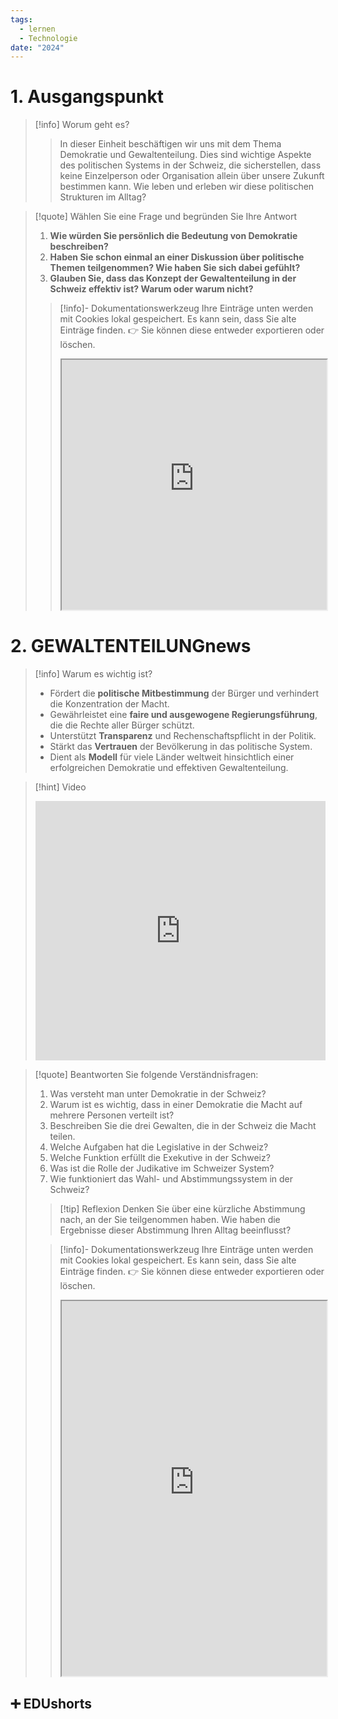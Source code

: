 ```yaml
---
tags:
  - lernen
  - Technologie
date: "2024"
---
```

# 1. Ausgangspunkt
>[!info] Worum geht es? 
>> In dieser Einheit beschäftigen wir uns mit dem Thema Demokratie und Gewaltenteilung. Dies sind wichtige Aspekte des politischen Systems in der Schweiz, die sicherstellen, dass keine Einzelperson oder Organisation allein über unsere Zukunft bestimmen kann. Wie leben und erleben wir diese politischen Strukturen im Alltag?

>[!quote] Wählen Sie eine Frage und begründen Sie Ihre Antwort
>1. **Wie würden Sie persönlich die Bedeutung von Demokratie beschreiben?**
>2. **Haben Sie schon einmal an einer Diskussion über politische Themen teilgenommen? Wie haben Sie sich dabei gefühlt?** 
>3. **Glauben Sie, dass das Konzept der Gewaltenteilung in der Schweiz effektiv ist? Warum oder warum nicht?**
>   
>>[!info]- Dokumentationswerkzeug 
>Ihre Einträge unten werden mit Cookies lokal gespeichert. Es kann sein, dass Sie alte Einträge finden. 
>>👉 Sie können diese entweder exportieren oder löschen.
>><iframe width="100%" height="400" src="https://app.Lumi.education/run/rdWSOq" allowfullscreen allow="geolocation *; autoplay; encrypted-media"></iframe>

# 2. GEWALTENTEILUNGnews

>[!info] Warum es wichtig ist?
>- Fördert die **politische Mitbestimmung** der Bürger und verhindert die Konzentration der Macht.
>- Gewährleistet eine **faire und ausgewogene Regierungsführung**, die die Rechte aller Bürger schützt.
>- Unterstützt **Transparenz** und Rechenschaftspflicht in der Politik.
>- Stärkt das **Vertrauen** der Bevölkerung in das politische System.
>- Dient als **Modell** für viele Länder weltweit hinsichtlich einer erfolgreichen Demokratie und effektiven Gewaltenteilung.

>[!hint] Video
><iframe width="100%" height="415" src="https://www.youtube.com/embed/Eo2jj8njtB4?si=L5cdf_e8we2yF0mZ" title="YouTube video player" frameborder="0" allow="accelerometer; autoplay; clipboard-write; encrypted-media; gyroscope; picture-in-picture; web-share" referrerpolicy="strict-origin-when-cross-origin" allowfullscreen></iframe>

>[!quote] Beantworten Sie folgende Verständnisfragen:
>1. Was versteht man unter Demokratie in der Schweiz?
>2. Warum ist es wichtig, dass in einer Demokratie die Macht auf mehrere Personen verteilt ist?
>3. Beschreiben Sie die drei Gewalten, die in der Schweiz die Macht teilen.
>4. Welche Aufgaben hat die Legislative in der Schweiz?
>5. Welche Funktion erfüllt die Exekutive in der Schweiz?
>6. Was ist die Rolle der Judikative im Schweizer System?
>7. Wie funktioniert das Wahl- und Abstimmungssystem in der Schweiz?
>
>>[!tip] Reflexion 
>>Denken Sie über eine kürzliche Abstimmung nach, an der Sie teilgenommen haben. Wie haben die Ergebnisse dieser Abstimmung Ihren Alltag beeinflusst?
>
>
>>[!info]- Dokumentationswerkzeug 
>Ihre Einträge unten werden mit Cookies lokal gespeichert. Es kann sein, dass Sie alte Einträge finden. 
>>👉 Sie können diese entweder exportieren oder löschen.
>><iframe width="100%" height="600" src="https://app.Lumi.education/run/dw_E7K" allowfullscreen allow="geolocation *; autoplay; encrypted-media"></iframe>
>

## ➕ EDUshorts
